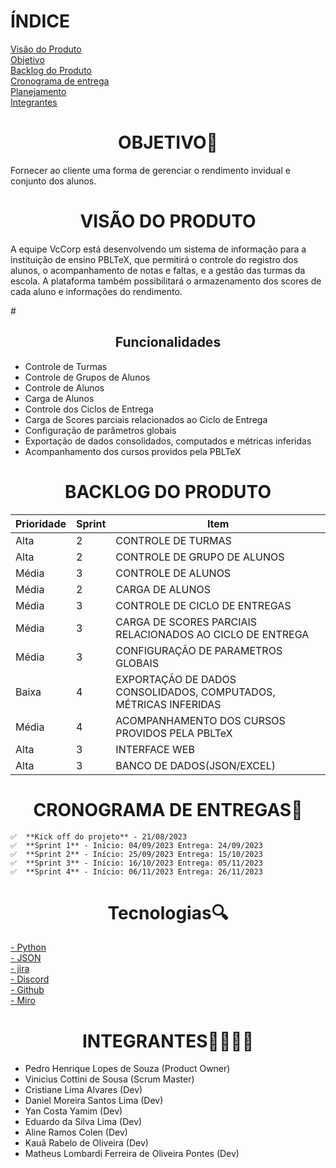 
# ÍNDICE
[Visão do Produto](#VISÃO-DO-PRODUTO) <br>
[Objetivo](#OBJETIVO) <br>
[Backlog do Produto](#BACKLOG-DO-PRODUTO) <br>
[Cronograma de entrega](#CRONOGRAMA-DE-ENTREGAS) <br>
[Planejamento](#PLANEJAMENTO) <br>
[Integrantes](#INTEGRANTES) <br>




# <h1 align="center">OBJETIVO🎯</h1>
<p>Fornecer ao cliente uma forma de gerenciar o rendimento invidual e conjunto dos alunos.</p>
    
# <h1 align="center">VISÃO DO PRODUTO</h1>
<p>A equipe VcCorp está desenvolvendo um sistema de informação para a instituição de ensino PBLTeX, que permitirá o controle do registro dos alunos, o acompanhamento de notas e faltas, e a gestão das turmas da escola. A plataforma também possibilitará o armazenamento dos scores de cada aluno e informações do rendimento.</p>
# <h2 align="center">Funcionalidades</h2>
<p></p>

- Controle de Turmas
- Controle de Grupos de Alunos
- Controle de Alunos
- Carga de Alunos
- Controle dos Ciclos de Entrega
- Carga de Scores parciais relacionados ao Ciclo de Entrega
- Configuração de parâmetros globais
- Exportação de dados consolidados, computados e métricas inferidas
- Acompanhamento dos cursos providos pela PBLTeX


# <h1 align="center">BACKLOG DO PRODUTO</h1>
Prioridade | Sprint | Item 
--- | --- | --- 
Alta | 2 |CONTROLE DE TURMAS 
Alta | 2 |CONTROLE DE GRUPO DE ALUNOS
Média | 3 |CONTROLE DE ALUNOS
Média | 2 |CARGA DE ALUNOS
Média | 3 |CONTROLE DE CICLO DE ENTREGAS
Média | 3 |CARGA DE SCORES PARCIAIS RELACIONADOS AO CICLO DE ENTREGA
Média | 3 |CONFIGURAÇÃO DE PARAMETROS GLOBAIS
Baixa | 4 |EXPORTAÇÃO DE DADOS CONSOLIDADOS, COMPUTADOS, MÉTRICAS INFERIDAS
Média | 4 |ACOMPANHAMENTO DOS CURSOS PROVIDOS PELA PBLTeX
Alta | 3 |INTERFACE WEB
Alta | 3 |BANCO DE DADOS(JSON/EXCEL)

# <h1 align="center">CRONOGRAMA DE ENTREGAS📆</h1>
    ✅  **Kick off do projeto** - 21/08/2023
    ✅  **Sprint 1** - Início: 04/09/2023 Entrega: 24/09/2023
    ✅  **Sprint 2** - Início: 25/09/2023 Entrega: 15/10/2023
    ✅  **Sprint 3** - Início: 16/10/2023 Entrega: 05/11/2023
    ✅  **Sprint 4** - Início: 06/11/2023 Entrega: 26/11/2023

# <h1 align="center">Tecnologias🔍</h1>
<a href="https://www.python.org/" target="blank">- Python<br></a>
<a href="https://www.json.org/json-pt.html" target="blank">- JSON<br></a>
<a href="https://www.atlassian.com/br/software/jira" target="blank">- jira<br></a>
<a href="https://discord.com/" target="blank">- Discord<br></a>
<a href="https://github.com/" target="blank">- Github<br></a>
<a href="https://miro.com/pt/product-overview/" target="blank">- Miro<br></a>

# <h1 align="center">INTEGRANTES👨‍💻👩‍💻</h1>
- Pedro Henrique Lopes de Souza (Product Owner)
- Vinicius Cottini de Sousa (Scrum Master)
- Cristiane Lima Alvares (Dev)
- Daniel Moreira Santos Lima (Dev)
- Yan Costa Yamim (Dev)
- Eduardo da Silva Lima (Dev)
- Aline Ramos Colen (Dev)
- Kauã Rabelo de Oliveira (Dev)
- Matheus Lombardi Ferreira de Oliveira Pontes (Dev)
